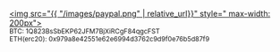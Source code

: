 [<img src="{{ "/images/paypal.png" | relative_url}}" style=" max-width: 200px">](https://www.paypal.me/melerivan)  
<sub>BTC: 1Q823BsSbEKP62JFM7BjXiRCgF84qgcFST</sub>  
<sub>ETH(erc20): 0x979a8e42551e62e6994d3762c9d9f0e76b5d87f9</sub>

